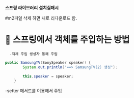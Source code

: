 

**스프링 라이브러리 설치실패시**

#m2파일 삭제 하면 새로 리다운로드 함.

# 💎 스프링에서 객체를 주입하는 방법
      -객체 주입 생성자 통해 주입
```java
public SamsungTV(SonySpeaker speaker) {
		System.out.println("==> SamsungTV(2) 생성");
		
		this.speaker = speaker;
	}
```


-setter 메서드를 이용해서 주입

